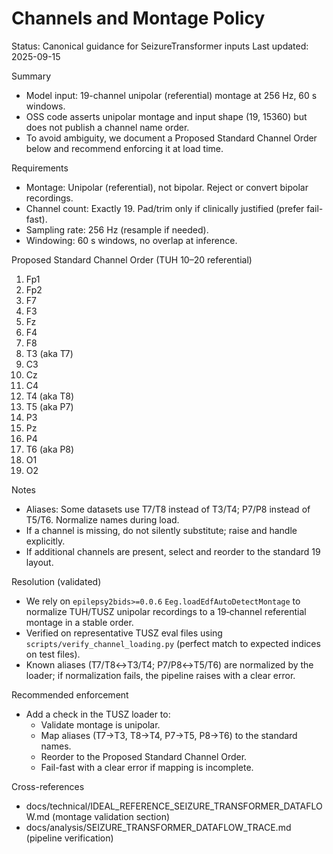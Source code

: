 # Channels and Montage Policy

Status: Canonical guidance for SeizureTransformer inputs
Last updated: 2025-09-15

Summary
- Model input: 19-channel unipolar (referential) montage at 256 Hz, 60 s windows.
- OSS code asserts unipolar montage and input shape (19, 15360) but does not publish a channel name order.
- To avoid ambiguity, we document a Proposed Standard Channel Order below and recommend enforcing it at load time.

Requirements
- Montage: Unipolar (referential), not bipolar. Reject or convert bipolar recordings.
- Channel count: Exactly 19. Pad/trim only if clinically justified (prefer fail-fast).
- Sampling rate: 256 Hz (resample if needed).
- Windowing: 60 s windows, no overlap at inference.

Proposed Standard Channel Order (TUH 10–20 referential)
1. Fp1
2. Fp2
3. F7
4. F3
5. Fz
6. F4
7. F8
8. T3 (aka T7)
9. C3
10. Cz
11. C4
12. T4 (aka T8)
13. T5 (aka P7)
14. P3
15. Pz
16. P4
17. T6 (aka P8)
18. O1
19. O2

Notes
- Aliases: Some datasets use T7/T8 instead of T3/T4; P7/P8 instead of T5/T6. Normalize names during load.
- If a channel is missing, do not silently substitute; raise and handle explicitly.
- If additional channels are present, select and reorder to the standard 19 layout.

Resolution (validated)
- We rely on `epilepsy2bids>=0.0.6` `Eeg.loadEdfAutoDetectMontage` to normalize TUH/TUSZ unipolar recordings to a 19‑channel referential montage in a stable order.
- Verified on representative TUSZ eval files using `scripts/verify_channel_loading.py` (perfect match to expected indices on test files).
- Known aliases (T7/T8↔T3/T4; P7/P8↔T5/T6) are normalized by the loader; if normalization fails, the pipeline raises with a clear error.

Recommended enforcement
- Add a check in the TUSZ loader to:
  - Validate montage is unipolar.
  - Map aliases (T7→T3, T8→T4, P7→T5, P8→T6) to the standard names.
  - Reorder to the Proposed Standard Channel Order.
  - Fail-fast with a clear error if mapping is incomplete.

Cross-references
- docs/technical/IDEAL_REFERENCE_SEIZURE_TRANSFORMER_DATAFLOW.md (montage validation section)
- docs/analysis/SEIZURE_TRANSFORMER_DATAFLOW_TRACE.md (pipeline verification)
